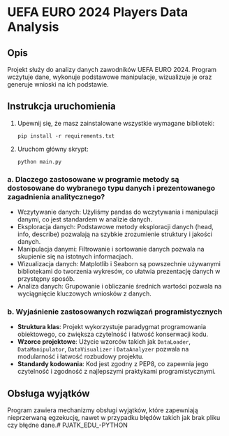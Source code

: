 # UEFA EURO 2024 Players Data Analysis

## Opis

Projekt służy do analizy danych zawodników UEFA EURO 2024. Program wczytuje dane, wykonuje podstawowe manipulacje, wizualizuje je oraz generuje wnioski na ich podstawie.

## Instrukcja uruchomienia

1. Upewnij się, że masz zainstalowane wszystkie wymagane biblioteki:
    ```
    pip install -r requirements.txt
    ```

2. Uruchom główny skrypt:
    ```
    python main.py
    ```

### a. Dlaczego zastosowane w programie metody są dostosowane do wybranego typu danych i prezentowanego zagadnienia analitycznego?

- Wczytywanie danych: Użyliśmy pandas do wczytywania i manipulacji danymi, co jest standardem w analizie danych.
- Eksploracja danych: Podstawowe metody eksploracji danych (head, info, describe) pozwalają na szybkie zrozumienie struktury i jakości danych.
- Manipulacja danymi: Filtrowanie i sortowanie danych pozwala na skupienie się na istotnych informacjach.
- Wizualizacja danych: Matplotlib i Seaborn są powszechnie używanymi bibliotekami do tworzenia wykresów, co ułatwia prezentację danych w przystępny sposób.
- Analiza danych: Grupowanie i obliczanie średnich wartości pozwala na wyciągnięcie kluczowych wniosków z danych.

### b. Wyjaśnienie zastosowanych rozwiązań programistycznych

- **Struktura klas**: Projekt wykorzystuje paradygmat programowania obiektowego, co zwiększa czytelność i łatwość konserwacji kodu.
- **Wzorce projektowe**: Użycie wzorców takich jak `DataLoader`, `DataManipulator`, `DataVisualizer` i `DataAnalyzer` pozwala na modularność i łatwość rozbudowy projektu.
- **Standardy kodowania**: Kod jest zgodny z PEP8, co zapewnia jego czytelność i zgodność z najlepszymi praktykami programistycznymi.

## Obsługa wyjątków

Program zawiera mechanizmy obsługi wyjątków, które zapewniają nieprzerwaną egzekucję, nawet w przypadku błędów takich jak brak pliku czy błędne dane.# PJATK_EDU_-PYTHON
